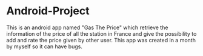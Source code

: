 # Android-Project

This is an android app named "Gas The Price" which retrieve the information of the price of all the station in France and give the possibility to add and rate the price given by other user. This app was created in a month by myself so it can have bugs.
